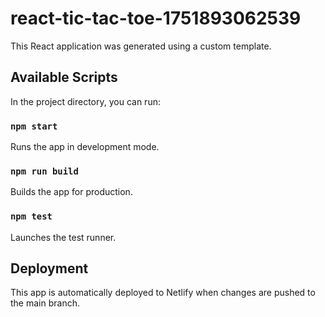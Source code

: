 # react-tic-tac-toe-1751893062539

This React application was generated using a custom template.

## Available Scripts

In the project directory, you can run:

### `npm start`
Runs the app in development mode.

### `npm run build`
Builds the app for production.

### `npm test`
Launches the test runner.

## Deployment

This app is automatically deployed to Netlify when changes are pushed to the main branch.
